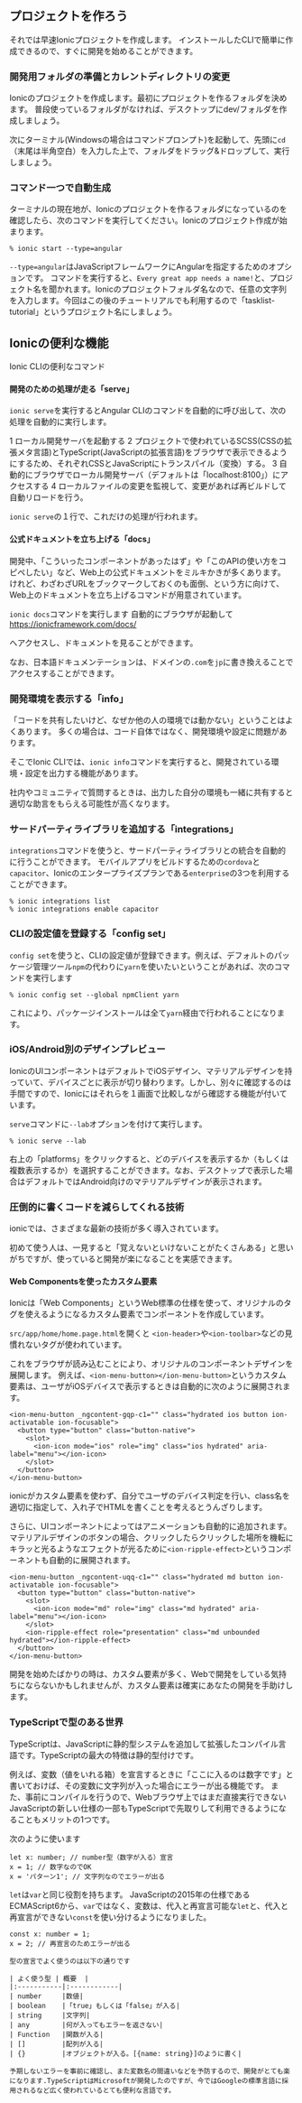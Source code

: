 ## プロジェクトを作ろう

それでは早速Ionicプロジェクトを作成します。
インストールしたCLIで簡単に作成できるので、すぐに開発を始めることができます。

### 開発用フォルダの準備とカレントディレクトリの変更

Ionicのプロジェクトを作成します。最初にプロジェクトを作るフォルダを決めます。
普段使っているフォルダがなければ、デスクトップにdev/フォルダを作成しましょう。

次にターミナル(Windowsの場合はコマンドプロンプト)を起動して、先頭に`cd`（末尾は半角空白）を入力した上で、フォルダをドラッグ&ドロップして、実行しましょう。

### コマンド一つで自動生成
ターミナルの現在地が、Ionicのプロジェクトを作るフォルダになっているのを確認したら、次のコマンドを実行してください。Ionicのプロジェクト作成が始まります。

```
% ionic start --type=angular
```
`--type=angular`はJavaScriptフレームワークにAngularを指定するためのオプションです。
コマンドを実行すると、`Every great app needs a name!`と、プロジェクト名を聞かれます。Ionicのプロジェクトフォルダ名なので、任意の文字列を入力します。今回はこの後のチュートリアルでも利用するので「tasklist-tutorial」というプロジェクト名にしましょう。

## Ionicの便利な機能

Ionic CLIの便利なコマンド

#### 開発のための処理が走る「serve」
`ionic serve`を実行するとAngular CLIのコマンドを自動的に呼び出して、次の処理を自動的に実行します。

1 ローカル開発サーバを起動する
2 プロジェクトで使われているSCSS(CSSの拡張メタ言語)とTypeScript(JavaScriptの拡張言語)をブラウザで表示できるようにするため、それぞれCSSとJavaScriptにトランスパイル（変換）する。
3 自動的にブラウザでローカル開発サーバ（デフォルトは「localhost:8100」）にアクセスする
4 ローカルファイルの変更を監視して、変更があれば再ビルドして自動リロードを行う。

`ionic serve`の１行で、これだけの処理が行われます。

#### 公式ドキュメントを立ち上げる「docs」
開発中、「こういったコンポーネントがあったはず」や「このAPIの使い方をコピペしたい」など、Web上の公式ドキュメントをミルキかきが多くあります。
けれど、わざわざURLをブックマークしておくのも面倒、という方に向けて、Web上のドキュメントを立ち上げるコマンドが用意されています。

`ionic docs`コマンドを実行します
自動的にブラウザが起動して
https://ionicframework.com/docs/

へアクセスし、ドキュメントを見ることができます。

なお、日本語ドキュメンテーションは、ドメインの`.com`を`jp`に書き換えることでアクセスすることができます。

### 開発環境を表示する「info」
「コードを共有したいけど、なぜか他の人の環境では動かない」ということはよくあります。
多くの場合は、コード自体ではなく、開発環境や設定に問題があります。

そこでIonic CLIでは、`ionic info`コマンドを実行すると、開発されている環境・設定を出力する機能があります。

社内やコミュニティで質問するときは、出力した自分の環境も一緒に共有すると適切な助言をもらえる可能性が高くなります。

### サードパーティライブラリを追加する「integrations」
`integrations`コマンドを使うと、サードパーティライブラリとの統合を自動的に行うことができます。
モバイルアプリをビルドするための`cordova`と`capacitor`、Ionicのエンタープライズプランである`enterprise`の3つを利用することができます。

```
% ionic integrations list
% ionic integrations enable capacitor
```

### CLIの設定値を登録する「config set」
`config set`を使うと、CLIの設定値が登録できます。例えば、デフォルトのパッケージ管理ツール`npm`の代わりに`yarn`を使いたいということがあれば、次のコマンドを実行します

```
% ionic config set --global npmClient yarn
```

これにより、パッケージインストールは全て`yarn`経由で行われることになります。

### iOS/Android別のデザインプレビュー
IonicのUIコンポーネントはデフォルトでiOSデザイン、マテリアルデザインを持っていて、デバイスごとに表示が切り替わります。しかし、別々に確認するのは手間ですので、Ionicにはそれらを１画面で比較しながら確認する機能が付いています。

`serve`コマンドに`--lab`オプションを付けて実行します。

```
% ionic serve --lab
```

右上の「platforms」をクリックすると、どのデバイスを表示するか（もしくは複数表示するか）を選択することができます。なお、デスクトップで表示した場合はデフォルトではAndroid向けのマテリアルデザインが表示されます。

### 圧倒的に書くコードを減らしてくれる技術
ionicでは、さまざまな最新の技術が多く導入されています。

初めて使う人は、一見すると「覚えないといけないことがたくさんある」と思いがちですが、使っていると開発が楽になることを実感できます。

#### Web Componentsを使ったカスタム要素
Ionicは「Web Components」というWeb標準の仕様を使って、オリジナルのタグを使えるようになるカスタム要素でコンポーネントを作成しています。

`src/app/home/home.page.html`を開くと
`<ion-header>`や`<ion-toolbar>`などの見慣れないタグが使われています。

これをブラウザが読み込むことにより、オリジナルのコンポーネントデザインを展開します。
例えば、`<ion-menu-button></ion-menu-button>`というカスタム要素は、ユーザがiOSデバイスで表示するときは自動的に次のように展開されます。

```
<ion-menu-button _ngcontent-gqp-c1="" class="hydrated ios button ion-activatable ion-focusable">
  <button type="button" class="button-native">
    <slot>
      <ion-icon mode="ios" role="img" class="ios hydrated" aria-label="menu"></ion-icon>
    </slot>
  </button>
</ion-menu-button>
```

ionicがカスタム要素を使わず、自分でユーザのデバイス判定を行い、class名を適切に指定して、入れ子でHTMLを書くことを考えるとうんざりします。

さらに、UIコンポーネントによってはアニメーションも自動的に追加されます。
マテリアルデザインのボタンの場合、クリックしたらクリックした場所を機転にキラッと光るようなエフェクトが光るために`<ion-ripple-effect>`というコンポーネントも自動的に展開されます。

```
<ion-menu-button _ngcontent-uqq-c1="" class="hydrated md button ion-activatable ion-focusable">
  <button type="button" class="button-native">
    <slot>
      <ion-icon mode="md" role="img" class="md hydrated" aria-label="menu"></ion-icon>
    </slot>
    <ion-ripple-effect role="presentation" class="md unbounded hydrated"></ion-ripple-effect>
  </button>
</ion-menu-button>
```

開発を始めたばかりの時は、カスタム要素が多く、Webで開発をしている気持ちにならないかもしれませんが、カスタム要素は確実にあなたの開発を手助けします。

### TypeScriptで型のある世界
TypeScriptは、JavaScriptに静的型システムを追加して拡張したコンパイル言語です。TypeScriptの最大の特徴は静的型付けです。

例えば、変数（値をいれる箱）を宣言するときに「ここに入るのは数字です」と書いておけば、その変数に文字列が入った場合にエラーが出る機能です。
また、事前にコンパイルを行うので、Webブラウザ上ではまだ直接実行できないJavaScriptの新しい仕様の一部もTypeScriptで先取りして利用できるようになることもメリットの1つです。

次のように使います

```
let x: number; // number型（数字が入る）宣言
x = 1; // 数字なのでOK
x = 'パターン1'; // 文字列なのでエラーが出る
```

`let`は`var`と同じ役割を持ちます。
JavaScriptの2015年の仕様であるECMAScript6から、`var`ではなく、変数は、代入と再宣言可能な`let`と、代入と再宣言ができない`const`を使い分けるようになりました。

```
const x: number = 1;
x = 2; // 再宣言のためエラーが出る

型の宣言でよく使うのは以下の通りです

| よく使う型 | 概要  |
|:-----------|:------------|
| number     |数値|
| boolean    |「true」もしくは「false」が入る|
| string     |文字列|
| any        |何が入ってもエラーを返さない|
| Function   |関数が入る|
| []    　　　|配列が入る|
| {}   　　　 |オブジェクトが入る。[{name: string}]のように書く|

予期しないエラーを事前に確認し、また変数名の間違いなどを予防するので、開発がとても楽になります.TypeScriptはMicrosoftが開発したのですが、今ではGoogleの標準言語に採用されるなど広く使われているとても便利な言語です。